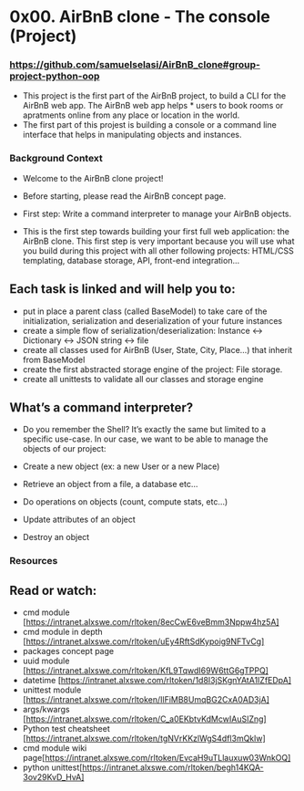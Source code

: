 # 0x00. AirBnB clone - The console (Project)
### https://github.com/samuelselasi/AirBnB_clone#group-project-python-oop

* This project is the first part of the AirBnB project, to build a CLI for the AirBnB web app. The AirBnB web app helps * users to book rooms or apratments online from any place or location in the world.
* The first part of this projest is building a console or a command line interface that helps in manipulating objects and instances.

### Background Context
* Welcome to the AirBnB clone project!
* Before starting, please read the AirBnB concept page.

* First step: Write a command interpreter to manage your AirBnB objects.
* This is the first step towards building your first full web application: the AirBnB clone. This first step is very important because you will use what you build during this project with all other following projects: HTML/CSS templating, database storage, API, front-end integration…

## Each task is linked and will help you to:

* put in place a parent class (called BaseModel) to take care of the initialization, serialization and deserialization of your future instances
* create a simple flow of serialization/deserialization: Instance <-> Dictionary <-> JSON string <-> file
* create all classes used for AirBnB (User, State, City, Place…) that inherit from BaseModel
* create the first abstracted storage engine of the project: File storage.
* create all unittests to validate all our classes and storage engine
## What’s a command interpreter?
* Do you remember the Shell? It’s exactly the same but limited to a specific use-case. In our case, we want to be able to manage the objects of our project:

* Create a new object (ex: a new User or a new Place)
* Retrieve an object from a file, a database etc…
* Do operations on objects (count, compute stats, etc…)
* Update attributes of an object
* Destroy an object

### Resources
## Read or watch:

* cmd module [https://intranet.alxswe.com/rltoken/8ecCwE6veBmm3Nppw4hz5A]
* cmd module in depth [https://intranet.alxswe.com/rltoken/uEy4RftSdKypoig9NFTvCg]
* packages concept page
* uuid module [https://intranet.alxswe.com/rltoken/KfL9TqwdI69W6ttG6gTPPQ]
* datetime [https://intranet.alxswe.com/rltoken/1d8I3jSKgnYAtA1IZfEDpA]
* unittest module [https://intranet.alxswe.com/rltoken/IlFiMB8UmqBG2CxA0AD3jA]
* args/kwargs [https://intranet.alxswe.com/rltoken/C_a0EKbtvKdMcwIAuSIZng]
* Python test cheatsheet [https://intranet.alxswe.com/rltoken/tgNVrKKzlWgS4dfl3mQklw]
* cmd module wiki page[https://intranet.alxswe.com/rltoken/EvcaH9uTLlauxuw03WnkOQ]
* python unittest[https://intranet.alxswe.com/rltoken/begh14KQA-3ov29KvD_HvA]
